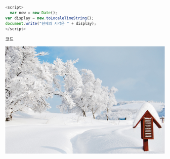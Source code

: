 ```javascript
<script>
  var now = new Date();
var display = new.toLocaleTimeString();
document.write("현재의 시각은 " + display);
</script>
```

코드

![설경](./images/설경.jpg)
